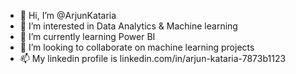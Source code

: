 - 👋 Hi, I’m @ArjunKataria
- 👀 I’m interested in Data Analytics & Machine learning
- 🌱 I’m currently learning Power BI
- 💞️ I’m looking to collaborate on machine learning projects
- 📫 My linkedin profile is linkedin.com/in/arjun-kataria-7873b1123

<!---
ArjunKataria/ArjunKataria is a ✨ special ✨ repository because its `README.md` (this file) appears on your GitHub profile.
You can click the Preview link to take a look at your changes.
--->

